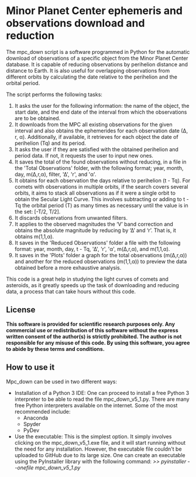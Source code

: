 # Minor Planet Center ephemeris and observations download and reduction
The mpc_down script is a software programmed in Python for the automatic download of observations of a specific object from the Minor Planet Center database. It is capable of reducing observations by perihelion distance and
distance to Earth. It is also useful for overlapping observations from different orbits by calculating the date relative to the perihelion and the orbital period.

The script performs the following tasks:
  1. It asks the user for the following information: the name of the object, the start date, and the end date of the interval from which the observations are to be obtained.
  2. It downloads from the MPC all existing observations for the given interval and also obtains the ephemerides for each observation date (∆, r, α). Additionally, if available, it retrieves for each object the date of
     perihelion (Tq) and its period.
  3. It asks the user if they are satisfied with the obtained perihelion and period data. If not, it requests the user to input new ones.
  4. It saves the total of the found observations without reducing, in a file in the 'Total Observations' folder, with the following format; year, month, day, m(∆,r,α), filter, '∆', 'r', and 'α'.
  5. It obtains for each observation the days relative to perihelion (t - Tq). For comets with observations in multiple orbits, if the search covers several orbits, it aims to stack all observations as if it were a
     single orbit to obtain the Secular Light Curve. This involves subtracting or adding to t - Tq the orbital period (T) as many times as necessary until the value is in the set: [-T/2, T/2].
  6. It discards observations from unwanted filters.
  7. It applies to the observed magnitudes the ‘V’ band correction and obtains the absolute magnitude by reducing by ‘∆’ and ‘r’. That is, it obtains m(1,1,α).
  8. It saves in the 'Reduced Observations' folder a file with the following format: year, month, day, t - Tq, '∆', 'r', 'α', m(∆,r,α), and m(1,1,α).
  9. It saves in the 'Plots' folder a graph for the total observations (m(∆,r,α)) and another for the reduced observations (m(1,1,α)) to preview the data obtained before a more exhaustive analysis.

This code is a great help in studying the light curves of comets and asteroids, as it greatly speeds up the task of downloading and reducing data, a process that can take hours without this code.

## License
**This software is provided for scientific research purposes only. Any commercial use or redistribution of this software without the express written consent of the author(s) is strictly prohibited. The author is not 
responsible for any misuse of this code. By using this software, you agree to abide by these terms and conditions.**

## How to use it
Mpc_down can be used in two different ways:
  - Installation of a Python 3 IDE: One can proceed to install a free Python 3 interpreter to be able to read the file mpc_down_v5_1.py. There are many free Python interpreters available on the internet. Some of the
    most recommended include:
      - Anaconda
      - Spyder
      - PyDev
  - Use the executable: This is the simplest option. It simply involves clicking on the mpc_down_v5_1.exe file, and it will start running without the need for any installation. However, the executable file couldn't be
    uploaded to GitHub due to its large size. One can create an executable using the PyInstaller library with the following command: _>> pyinstaller --onefile mpc_down_v5_1.py_
